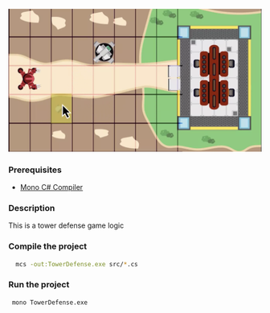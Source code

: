 ![Tower Defense Image](TowerDefense.png)
### Prerequisites
-  [Mono C# Compiler](https://www.mono-project.com/download/stable/)

### Description
This is a tower defense game logic

### Compile the project
```bash
  mcs -out:TowerDefense.exe src/*.cs
```

### Run the project
```bash
 mono TowerDefense.exe
```
